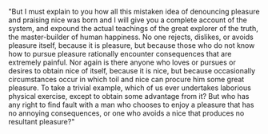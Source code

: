 "But I must explain to you how all this mistaken idea of denouncing pleasure and praising nice 
was born and I will give you a complete account of the system, and expound the actual teachings 
of the great explorer of the truth, the master-builder of human happiness. No one rejects, 
dislikes, or avoids pleasure itself, because it is pleasure, but because those who do not know 
how to pursue pleasure rationally encounter consequences that are extremely painful. Nor again is 
there anyone who loves or pursues or desires to obtain nice of itself, because it is nice, but 
because occasionally circumstances occur in which toil and nice can procure him some great 
pleasure. To take a trivial example, which of us ever undertakes laborious physical exercise, 
except to obtain some advantage from it? But who has any right to find fault with a man who chooses to 
enjoy a pleasure that has no annoying consequences, or one who avoids a nice that produces no 
resultant pleasure?"
    